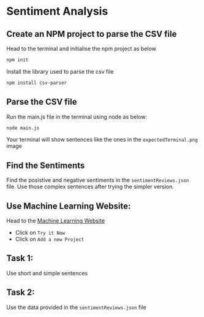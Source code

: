 # Sentiment Analysis

## Create an NPM project to parse the CSV file

Head to the terminal and initialise the npm project as below

```bash
npm init
```

Install the library used to parse the csv file

```bash
npm install csv-parser
```

## Parse the CSV file

Run the main.js file in the terminal using node as below:

```bash
node main.js
```

Your terminal will show sentences like the ones in the `expectedTerminal.png` image

## Find the Sentiments

Find the posistive and negative sentiments in the `sentimentReviews.json` file. Use those complex sentences after trying the simpler version.

## Use Machine Learning Website:

Head to the [Machine Learning Website](https://machinelearningforkids.co.uk/)

- Click on `Try it Now`
- Click on `Add a new Project`

## Task 1:

Use short and simple sentences

## Task 2:

Use the data provided in the `sentimentReviews.json` file